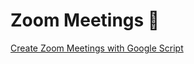 # Zoom Meetings 🐢

[Create Zoom Meetings with Google Script](https://www.labnol.org/code/zoom-meetings-200628)
